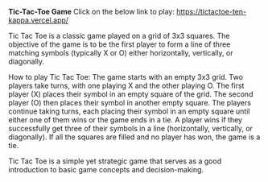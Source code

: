 **Tic-Tac-Toe Game**
Click on the below link to play:
https://tictactoe-ten-kappa.vercel.app/

Tic Tac Toe is a classic game played on a grid of 3x3 squares. The objective of the game is to be the first player to form a line of three matching symbols (typically X or O) either horizontally, vertically, or diagonally.

How to play Tic Tac Toe:
The game starts with an empty 3x3 grid.
Two players take turns, with one playing X and the other playing O.
The first player (X) places their symbol in an empty square of the grid.
The second player (O) then places their symbol in another empty square.
The players continue taking turns, each placing their symbol in an empty square until either one of them wins or the game ends in a tie.
A player wins if they successfully get three of their symbols in a line (horizontally, vertically, or diagonally).
If all the squares are filled and no player has won, the game is a tie.

Tic Tac Toe is a simple yet strategic game that serves as a good introduction to basic game concepts and decision-making.
